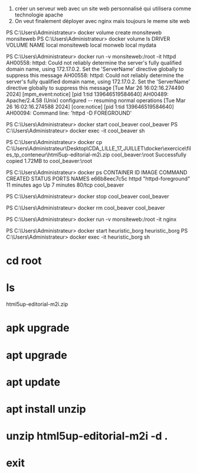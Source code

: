 1) créer un serveur web avec un site web personnalisé qui utilisera comme technologie apache 
2) On veut finalement déployer avec nginx mais toujours le meme site web 



PS C:\Users\Administrateur> docker volume create monsiteweb
monsiteweb
PS C:\Users\Administrateur> docker volume ls
DRIVER    VOLUME NAME
local     monsiteweb
local     monweb
local     mydata

PS C:\Users\Administrateur> docker run -v monsiteweb:/root -it httpd
AH00558: httpd: Could not reliably determine the server's fully qualified domain name, using 172.17.0.2. Set the 'ServerName' directive globally to suppress this message
AH00558: httpd: Could not reliably determine the server's fully qualified domain name, using 172.17.0.2. Set the 'ServerName' directive globally to suppress this message
[Tue Mar 26 16:02:16.274490 2024] [mpm_event:notice] [pid 1:tid 139646519584640] AH00489: Apache/2.4.58 (Unix) configured -- resuming normal operations
[Tue Mar 26 16:02:16.274588 2024] [core:notice] [pid 1:tid 139646519584640] AH00094: Command line: 'httpd -D FOREGROUND'


PS C:\Users\Administrateur> docker start cool_beaver
cool_beaver
PS C:\Users\Administrateur> docker exec -it cool_beaver sh


PS C:\Users\Administrateur> docker cp C:\Users\Administrateur\Desktop\CDA_LILLE_17_JUILLET\docker\exercice\files_tp_conteneur\html5up-editorial-m2i.zip cool_beaver:\root
Successfully copied 1.72MB to cool_beaver:\root

PS C:\Users\Administrateur> docker ps
CONTAINER ID   IMAGE     COMMAND              CREATED          STATUS         PORTS     NAMES
e66b8eec7c5c   httpd     "httpd-foreground"   11 minutes ago   Up 7 minutes   80/tcp    cool_beaver

PS C:\Users\Administrateur> docker stop cool_beaver
cool_beaver

PS C:\Users\Administrateur> docker rm cool_beaver
cool_beaver

PS C:\Users\Administrateur> docker run -v monsiteweb:/root -it nginx

PS C:\Users\Administrateur> docker start heuristic_borg
heuristic_borg
PS C:\Users\Administrateur> docker exec -it heuristic_borg sh
# cd root
# ls
html5up-editorial-m2i.zip
# apk upgrade

# apt upgrade

# apt update


# apt install unzip

# unzip html5up-editorial-m2i -d .

# exit
